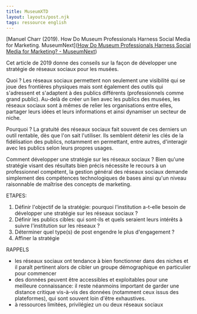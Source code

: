 ```yaml
---
title: MuseumXTD
layout: layouts/post.njk
tags: ressource english
---
```


[Manuel Charr (2019). How Do Museum Professionals Harness Social Media for Marketing. MuseumNext]([How Do Museum Professionals Harness Social Media for Marketing? - MuseumNext](https://www.museumnext.com/article/how-do-museum-professionals-harness-social-media-for-marketing/))

Cet article de 2019 donne des conseils sur la façon de développer une stratégie de réseaux sociaux pour les musées. 

Quoi ?
Les réseaux sociaux permettent non seulement une visibilité qui se joue des frontières physiques mais sont également des outils qui s'adressent et s'adaptent à des publics différents (professionnels comme grand public). Au-delà de créer un lien avec les publics des musées, les réseaux sociaux sont à mêmes de relier les organisations entre elles, partager leurs idées et leurs informations et ainsi dynamiser un secteur de niche. 

Pourquoi ?
La gratuité des réseaux sociaux fait souvent de ces derniers un outil rentable, dès que l'on sait l'utiliser. Ils semblent détenir les clés de la fidélisation des publics, notamment en permettant, entre autres, d'interagir avec les publics selon leurs propres usages. 

Comment développer une stratégie sur les réseaux sociaux ?
Bien qu'une stratégie visant des résultats bien précis nécessite le recours à un professionnel compétent, la gestion général des réseaux sociaux demande simplement des compétences technologiques de bases ainsi qu'un niveau raisonnable de maîtrise des concepts de marketing. 

ETAPES: 
1. Définir l'objectif de la stratégie: pourquoi l'institution a-t-elle besoin de développer une stratégie sur les réseaux sociaux ? 
2. Définir les publics cibles: qui sont-ils et quels seraient leurs intérêts à suivre l'institution sur les réseaux ?
3. Déterminer quel type(s) de post engendre le plus d'engagement ? 
4. Affiner la stratégie

RAPPELS 
- les réseaux sociaux ont tendance à bien fonctionner dans des niches et il paraît pertinent alors de cibler un groupe démographique en particulier pour commencer
- des données peuvent être accessibles et exploitables pour une meilleure connaissance: il reste néanmoins important de garder une distance critique vis-à-vis des données (notamment ceux issus des plateformes), qui sont souvent loin d'être exhaustives. 
- à ressources limitées, privilégiez un ou deux réseaux sociaux
